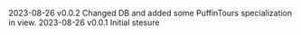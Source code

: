 

2023-08-26  v0.0.2  Changed DB and added some PuffinTours specialization in view.
2023-08-26  v0.0.1  Initial stesure
